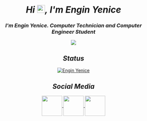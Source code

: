 <h1 align="center"><b><i>Hi <img src="https://media.giphy.com/media/hvRJCLFzcasrR4ia7z/giphy.gif" width="25px">, I'm Engin Yenice</i></b></h1>

<h3 align="center"><i> I'm Engin Yenice. Computer Technician and Computer Engineer Student </i></h3>

<p align="center">
<a align="center"  href="https://enginyenice.com/">
  <img align="center"  src="https://github-profile-trophy.vercel.app/?username=enginyenice&no-frame=true&no-bg=true&theme=monokai&column=7"> 
</a>
</p>
<h2 align="center"><i>Status</i></h2>
<p align="center">
<a href="https://enginyenice.com/">
<img align="center" src="https://github-readme-stats.vercel.app/api?username=enginyenice&show_icons=true&theme=dracula&include_all_commits=true&count_private=true" alt="Engin Yenice" />
</a>
</p>


<h2 align="center"><i>Social Media</i></h2>
<p align="center">
<a href="https://www.linkedin.com/in/engin-yenice-a78436148/">
  <img align="center" src="https://files.enginyenice.com/images/linkedin-circle.png" width="64">
</a>

<a href="https://twitter.com/yenice_engin">
  <img align="center" src="https://files.enginyenice.com/images/twitter-circle.png" width="64">
</a>

<a href="https://www.instagram.com/ngn.yenice/">
  <img align="center" src="https://files.enginyenice.com/images/instagram-circle.png" width="64">
</a>
</p>





